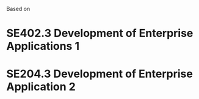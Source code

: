 Based on

# SE402.3 Development of Enterprise Applications 1
# SE204.3 Development of Enterprise Application 2
